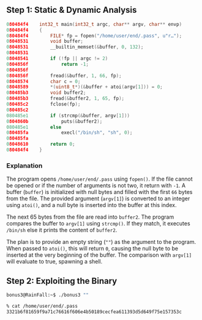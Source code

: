 ## Step 1: Static & Dynamic Analysis

```c
080484f4    int32_t main(int32_t argc, char** argv, char** envp)
080484f4    {
080484f4        FILE* fp = fopen("/home/user/end/.pass", u"r…");
08048531        void buffer;
08048531        __builtin_memset(&buffer, 0, 132);
08048531        
08048541        if (!fp || argc != 2)
0804856f            return -1;
0804856f        
0804856f        fread(&buffer, 1, 66, fp);
08048574        char c = 0;
08048589        *(uint8_t*)(&buffer + atoi(argv[1])) = 0;
080485b3        void buffer2;
080485b3        fread(&buffer2, 1, 65, fp);
080485c2        fclose(fp);
080485c2        
080485e1        if (strcmp(&buffer, argv[1]))
0804860b            puts(&buffer2);
080485e1        else
080485fa            execl("/bin/sh", "sh", 0);
080485fa        
08048610        return 0;
080484f4    }
```

### Explanation
The program opens `/home/user/end/.pass` using `fopen()`. If the file cannot be opened or if the number of arguments is not two, it return with `-1`. A buffer (`buffer`) is initialized with null bytes and filled with the first `66` bytes from the file. The provided argument (`argv[1]`) is converted to an integer using `atoi()`, and a null byte is inserted into the buffer at this index.

The next 65 bytes from the file are read into `buffer2`. The program compares the buffer to `argv[1]` using `strcmp()`. If they match, it executes `/bin/sh` else it prints the content of `buffer2`.

The plan is to provide an empty string (`""`) as the argument to the program. When passed to `atoi()`, this will return `0`, causing the null byte to be inserted at the very beginning of the buffer. The comparison with `argv[1]` will evaluate to true, spawning a shell.

## Step 2: Exploiting the Binary

```bash
bonus3@RainFall:~$ ./bonus3 ""

% cat /home/user/end/.pass
3321b6f81659f9a71c76616f606e4b50189cecfea611393d5d649f75e157353c
```